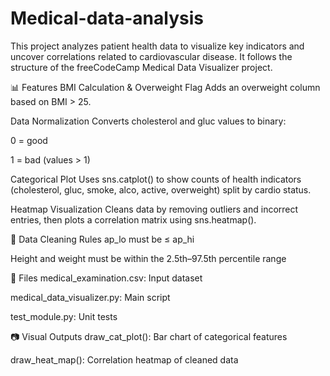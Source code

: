 # Medical-data-analysis
This project analyzes patient health data to visualize key indicators and uncover correlations related to cardiovascular disease. It follows the structure of the freeCodeCamp Medical Data Visualizer project.

📊 Features
BMI Calculation & Overweight Flag Adds an overweight column based on BMI > 25.

Data Normalization Converts cholesterol and gluc values to binary:

0 = good

1 = bad (values > 1)

Categorical Plot Uses sns.catplot() to show counts of health indicators (cholesterol, gluc, smoke, alco, active, overweight) split by cardio status.

Heatmap Visualization Cleans data by removing outliers and incorrect entries, then plots a correlation matrix using sns.heatmap().

🧪 Data Cleaning Rules
ap_lo must be ≤ ap_hi

Height and weight must be within the 2.5th–97.5th percentile range

📁 Files
medical_examination.csv: Input dataset

medical_data_visualizer.py: Main script

test_module.py: Unit tests

📷 Visual Outputs
draw_cat_plot(): Bar chart of categorical features

draw_heat_map(): Correlation heatmap of cleaned data
